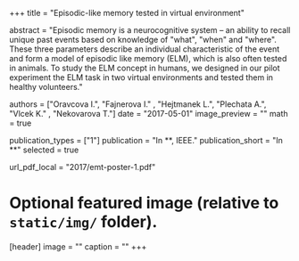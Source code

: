 +++
title = "Episodic-like memory tested in virtual environment"

abstract = "Episodic memory is a neurocognitive system – an ability to recall unique past events based on knowledge of \"what\", \"when\" and \"where\". These three parameters describe an individual characteristic of the event and form a model of episodic like memory (ELM), which is also often tested in animals. To study the ELM concept in humans, we designed in our pilot experiment the ELM task in two virtual environments and tested them in healthy volunteers."

authors = ["Oravcova I.", "Fajnerova I." , "Hejtmanek L.", "Plechata A.", "Vlcek K." , "Nekovarova T."]
date = "2017-05-01"
image_preview = ""
math = true

publication_types = ["1"]
publication = "In **, IEEE."
publication_short = "In **"
selected = true

url_pdf_local = "2017/emt-poster-1.pdf"

# Optional featured image (relative to `static/img/` folder).
[header]
image = ""
caption = ""
+++